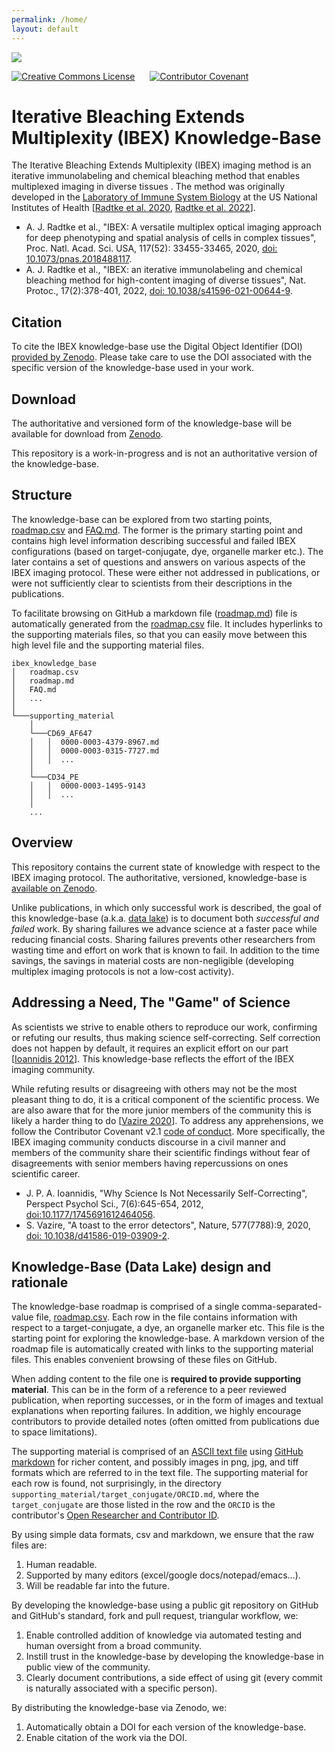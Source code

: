 ```yaml
---
permalink: /home/
layout: default
---
```


![](ibex_banner.png?raw=true)

[![Creative Commons License](https://i.creativecommons.org/l/by-nc/4.0/88x31.png)](http://creativecommons.org/licenses/by-nc/4.0/) &nbsp;&nbsp;&nbsp;&nbsp; [![Contributor Covenant](https://img.shields.io/badge/Contributor%20Covenant-2.1-4baaaa.svg)](code_of_conduct.md)



# Iterative Bleaching Extends Multiplexity (IBEX) Knowledge-Base

The Iterative Bleaching Extends Multiplexity (IBEX) imaging method is an iterative immunolabeling and chemical bleaching method that enables multiplexed imaging in diverse tissues . The method was originally developed in the [Laboratory of Immune System Biology](https://www.niaid.nih.gov/research/lab-immune-system-biology) at the US National Institutes of Health [[Radtke et al. 2020](https://doi.org/10.1073/pnas.2018488117), [Radtke et al. 2022](https://doi.org/10.1038/s41596-021-00644-9)].

* A. J. Radtke et al., "IBEX: A versatile multiplex optical imaging approach for deep phenotyping and spatial analysis of cells in complex tissues", Proc. Natl. Acad. Sci. USA, 117(52): 33455-33465, 2020, [doi: 10.1073/pnas.2018488117](https://doi.org/10.1073/pnas.2018488117).
* A. J. Radtke et al., "IBEX: an iterative immunolabeling and chemical bleaching method for high-content imaging of diverse tissues", Nat. Protoc., 17(2):378-401, 2022, [doi: 10.1038/s41596-021-00644-9](https://doi.org/10.1038/s41596-021-00644-9).

## Citation

To cite the IBEX knowledge-base use the Digital Object Identifier (DOI) [provided by Zenodo](https://zenodo.org/). Please take care to use the DOI associated with the specific version of the knowledge-base used in your work.

## Download

The authoritative and versioned form of the knowledge-base will be available for download from [Zenodo](https://zenodo.org/).

This repository is a work-in-progress and is not an authoritative version of the knowledge-base.

## Structure
The knowledge-base can be explored from two starting points, [roadmap.csv](roadmap.csv) and [FAQ.md](FAQ.md). The former is the primary starting point and contains high level information describing successful and failed IBEX configurations (based on target-conjugate, dye, organelle marker etc.). The later contains a set of questions and answers on various aspects of the IBEX imaging protocol. These were either not addressed in publications, or were not sufficiently clear to scientists from their descriptions in the publications.

To facilitate browsing on GitHub a markdown file ([roadmap.md](roadmap.md)) file is automatically generated from the [roadmap.csv](roadmap.csv) file. It includes hyperlinks to the supporting materials files, so that you can easily move between this high level file
and the supporting material files.

```
ibex_knowledge_base
│   roadmap.csv
│   roadmap.md
│   FAQ.md   
│   ...   
│
└───supporting_material
    │
    └───CD69_AF647
    │   │  0000-0003-4379-8967.md
    │   │  0000-0003-0315-7727.md
    │   │  ...
    │    
    └───CD34_PE
    │   │  0000-0003-1495-9143
    │   │  ...
    │
    ...
```
## Overview

This repository contains the current state of knowledge
with respect to the IBEX imaging protocol. The authoritative, versioned, knowledge-base is [available on Zenodo](https://zenodo.org/).

Unlike publications, in which only successful work is described, the goal of this knowledge-base (a.k.a. [data lake](https://en.wikipedia.org/wiki/Data_lake)) is to document both *successful and failed* work. By sharing failures we advance science at a faster pace while reducing financial costs. Sharing failures prevents other researchers from wasting time and effort on work that is known to fail. In addition to the time savings, the savings in material costs are non-negligible (developing multiplex imaging protocols is not a low-cost activity).

## Addressing a Need, The "Game" of Science

As scientists we strive to enable others to reproduce our work, confirming or refuting our results, thus making science self-correcting. Self correction does not happen by default, it requires an explicit effort on our part [[Ioannidis 2012](https://doi.org/10.1177/1745691612464056)]. This knowledge-base reflects the effort of the IBEX imaging community.

While refuting results or disagreeing with others may not be the most pleasant thing to do, it is a critical component of the scientific process. We are also aware that for the more junior members of the community this is likely a harder thing to do [[Vazire 2020](https://doi.org/10.1038/d41586-019-03909-2)]. To address any apprehensions, we follow the Contributor Covenant v2.1 [code of conduct](CODE_OF_CONDUCT.md). More specifically, the IBEX imaging community conducts discourse in a civil manner and members of the community share their scientific findings without fear of disagreements with senior members having repercussions on ones scientific career.

* J. P. A. Ioannidis, "Why Science Is Not Necessarily Self-Correcting", Perspect Psychol Sci., 7(6):645-654, 2012, [doi:10.1177/1745691612464056](https://doi.org/10.1177/1745691612464056).
* S. Vazire, "A toast to the error detectors", Nature, 577(7788):9, 2020, [doi: 10.1038/d41586-019-03909-2](https://doi.org/10.1038/d41586-019-03909-2).


## Knowledge-Base (Data Lake) design and rationale

The knowledge-base roadmap is comprised of a single comma-separated-value file, [roadmap.csv](roadmap.csv). Each row in the file contains information with respect to a target-conjugate, a dye, an organelle marker etc. This file is the starting point for exploring the knowledge-base. A markdown version of the roadmap file is automatically created with links to the supporting material files. This enables convenient browsing of these files on GitHub.

When adding content to the file one is **required to provide supporting material**. This can be in the form of a reference to a peer reviewed publication, when reporting successes, or in the form of images and textual explanations when reporting failures. In addition, we highly encourage contributors to provide detailed notes (often omitted from publications due to space limitations).

The supporting material is comprised of an [ASCII text file](https://en.wikipedia.org/wiki/Text_file) using [GitHub markdown](https://docs.github.com/en/get-started/writing-on-github/getting-started-with-writing-and-formatting-on-github/basic-writing-and-formatting-syntax) for richer content, and possibly images in png, jpg, and tiff formats which are referred to in the text file. The supporting material for each row is found, not surprisingly, in the directory `supporting_material/target_conjugate/ORCID.md`, where the `target_conjugate` are those listed in the row and the `ORCID` is the contributor's [Open Researcher and Contributor ID](https://orcid.org/).

By using simple data formats, csv and markdown, we ensure that the raw files are:
1. Human readable.
2. Supported by many editors (excel/google docs/notepad/emacs...).
3. Will be readable far into the future.

By developing the knowledge-base using a public git repository on GitHub and GitHub's standard, fork and pull request, triangular workflow, we:
1. Enable controlled addition of knowledge via automated testing and human oversight from a broad community.
2. Instill trust in the knowledge-base by developing the knowledge-base in public view of the community.
3. Clearly document contributions, a side effect of using git (every commit is naturally associated with a specific person).

By distributing the knowledge-base via Zenodo, we:
1. Automatically obtain a DOI for each version of the knowledge-base.
2. Enable citation of the work via the DOI.

